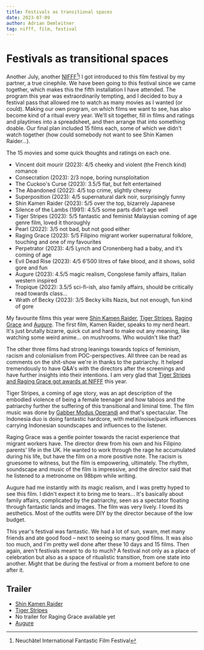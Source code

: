 ```yaml
---
title: Festivals as transitional spaces
date: 2023-07-09
author: Adrian Demleitner
tag: nifff, film, festival
---
```

# Festivals as transitional spaces
Another July, another [NIFFF](https://nifff.ch)[^1]! I got introduced to this film festival by my partner, a true cinephile. We have been going to this festival since we came together, which makes this the fifth installation I have attended. The program this year was extraordinarily tempting, and I decided to buy a festival pass that allowed me to watch as many movies as I wanted (or could). Making our own program, on which films we want to see, has also become kind of a ritual every year. We'll sit together, fill in films and ratings and playtimes into a spreadsheet, and then arrange that into something doable. Our final plan included 15 films each, some of which we didn't watch together (how could somebody not want to see Shin Kamen Raider…). 

The 15 movies and some quick thoughts and ratings on each one.

- Vincent doit mourir (2023): 4/5 cheeky and violent (the French kind) romance
- Consecration (2023): 2/3 nope, boring nunsploitation
- The Cuckoo's Curse (2023): 3.5/5 flat, but felt entertained
- The Abandoned (2022): 4/5 top crime, slightly cheesy 
- Superposition (2023): 4/5 supernatural dark noir, surprisingly funny 
- Shin Kamen Raider (2023): 5/5 over the top, bizarrely Japanese 
- Silence of the Lambs (1991): 4.5/5 some parts didn't age well
- Tiger Stripes (2023): 5/5 fantastic and feminist Malaysian coming of age genre film, loved it thoroughly 
- Pearl (2022): 3/5 not bad, but not good either
- Raging Grace (2023): 5/5 Filipino migrant worker supernatural folklore, touching and one of my favourites 
- Perpetrator (2023): 4/5 Lynch and Cronenberg had a baby, and it’s coming of age 
- Evil Dead Rise (2023): 4/5 6’500 litres of fake blood, and it shows, solid gore and fun
- Augure (2023): 4.5/5 magic realism, Congolese family affairs, Italian western inspired 
- Tropique (2022): 3.5/5 sci-fi-ish, also family affairs, should be critically read towards class… 
- Wrath of Becky (2023): 3/5 Becky kills Nazis, but not enough, fun kind of gore

My favourite films this year were [Shin Kamen Raider](https://www.imdb.com/title/tt14379088/), [Tiger Stripes](https://www.imdb.com/title/tt10803634/), [Raging Grace](https://www.imdb.com/title/tt14946978/) and [Augure](https://www.imdb.com/title/tt21086802/). The first film, Kamen Raider, speaks to my nerd heart. It's just brutally bizarre, quick cut and hard to make out any meaning, like watching some weird anime… on mushrooms. Who wouldn't like that?

The other three films had strong leanings towards topics of feminism, racism and colonialism from POC-perspectives. All three can be read as comments on the shit-show we're in thanks to the patriarchy. It helped tremendously to have Q&A's with the directors after the screenings and have further insights into their intentions. I am very glad that [Tiger Stripes and Raging Grace got awards at NIFFF](https://nifff.ch/en/2023-awards/) this year.

Tiger Stripes, a coming of age story, was an apt description of the embodied violence of being a female teenager and how taboos and the patriarchy further the suffering of this transitional and liminal time. The film music was done by [Gabber Modus Operandi](https://svbkvlt.bandcamp.com/album/hoxxxya) and that's spectacular. The Indonesia duo is doing fantastic hardcore, with metal/noise/punk influences carrying Indonesian soundscapes and influences to the listener.

Raging Grace was a gentle pointer towards the racist experience that migrant workers have. The director drew from his own and his Filipino parents' life in the UK. He wanted to work through the rage he accumulated during his life, but have the film on a more positive note. The racism is gruesome to witness, but the film is empowering, ultimately. The rhythm, soundscape and music of the film is impressive, and the director said that he listened to a metronome on 98bpm while writing.

Augure had me instantly with its magic realism, and I was pretty hyped to see this film. I didn't expect it to bring me to tears… It's basically about family affairs, complicated by the patriarchy, seen as a spectator floating through fantastic lands and images. The film was very lively. I loved its aesthetics. Most of the outfits were DIY by the director because of the low budget.

This year's festival was fantastic. We had a lot of sun, swam, met many friends and ate good food – next to seeing so many good films. It was also too much, and I'm pretty well done after these 10 days and 15 films. Then again, aren't festivals meant to do to much? A festival not only as a place of celebration but also as a space of ritualistic transition, from one state into another. Might that be during the festival or from a moment before to one after it.

## Trailer
- [Shin Kamen Raider](https://www.youtube.com/watch?v=qwo4fFji8rc)
- [Tiger Stripes](https://www.youtube.com/watch?v=Q7lu0KoD5so)
- No trailer for Raging Grace available yet
- [Augure](https://www.youtube.com/watch?v=XO-gw2V_C44)

[^1]: Neuchâtel International Fantastic Film Festival